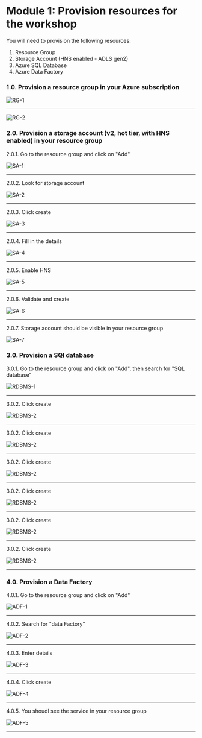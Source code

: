 # Module 1: Provision resources for the workshop

You will need to provision the following resources:<br>
1.  Resource Group
2.  Storage Account (HNS enabled - ADLS gen2)
3.  Azure SQL Database
4.  Azure Data Factory

### 1.0. Provision a resource group in your Azure subscription

![RG-1](00-images/00-rg-1.png)

<hr>

![RG-2](00-images/00-rg-2.png)

### 2.0. Provision a storage account (v2, hot tier, with HNS enabled) in your resource group

2.0.1. Go to the resource group and click on "Add"<br>

![SA-1](00-images/01-storage-1.png)

<hr>

2.0.2. Look for storage account<br>

![SA-2](00-images/01-storage-2.png)

<hr>

2.0.3. Click create<br>

![SA-3](00-images/01-storage-3.png)

<hr>

2.0.4. Fill in the details<br>

![SA-4](00-images/01-storage-4.png)

<hr>

2.0.5. Enable HNS<br>

![SA-5](00-images/01-storage-5.png)

<hr>

2.0.6. Validate and create<br>

![SA-6](00-images/01-storage-6.png)

<hr>

2.0.7.  Storage account should be visible in your resource group

![SA-7](00-images/01-storage-7.png)

### 3.0. Provision a SQl database

3.0.1. Go to the resource group and click on "Add", then search for "SQL database"<br>

![RDBMS-1](00-images/02-rdbms-1.png)

<hr>

3.0.2. Click create<br>

![RDBMS-2](00-images/02-rdbms-2.png)

<hr>

3.0.2. Click create<br>

![RDBMS-2](00-images/02-rdbms-3.png)

<hr>

3.0.2. Click create<br>

![RDBMS-2](00-images/02-rdbms-4.png)

<hr>

3.0.2. Click create<br>

![RDBMS-2](00-images/02-rdbms-5.png)

<hr>

3.0.2. Click create<br>

![RDBMS-2](00-images/02-rdbms-6.png)

<hr>

3.0.2. Click create<br>

![RDBMS-2](00-images/02-rdbms-7.png)

<hr>

### 4.0. Provision a Data Factory

4.0.1. Go to the resource group and click on "Add"<br>

![ADF-1](00-images/03-adf-1.png)

<hr>

4.0.2. Search for "data Factory"<br>

![ADF-2](00-images/03-adf-2.png)

<hr>

4.0.3. Enter details<br>

![ADF-3](00-images/03-adf-3.png)

<hr>

4.0.4. Click create<br>

![ADF-4](00-images/03-adf-4.png)

<hr>

4.0.5. You shoudl see the service in your resource group<br>

![ADF-5](00-images/03-adf-5.png)

<hr>

